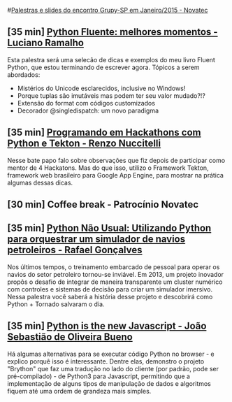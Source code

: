 #[Palestras e slides do encontro Grupy-SP em Janeiro/2015 - Novatec](http://www.meetup.com/pt/Grupy-SP/events/219248903/)

## [35 min] [Python Fluente: melhores momentos - Luciano Ramalho]()
Esta palestra será uma selecão de dicas e exemplos do meu livro Fluent Python, que estou terminando de escrever agora. Tópicos a serem abordados:
* Mistérios do Unicode esclarecidos, inclusive no Windows!
* Porque tuplas são imutáveis mas podem ter seu valor mudado?!?
* Extensão do format com códigos customizados
* Decorador @singledispatch: um novo paradigma

## [35 min] [Programando em Hackathons com Python e Tekton - Renzo Nuccitelli](http://pt.slideshare.net/RenzoNuccitelli/programando-em-hackaton-com-google-app-engine-e-python)
Nesse bate papo falo sobre observações que fiz depois de participar como mentor de 4 Hackatons. Mas do que isso, utilizo o Framework Tekton, framework web brasileiro para Google App Engine, para mostrar na prática algumas dessas dicas.

## [30 min] Coffee break - Patrocínio Novatec

## [35 min] [Python Não Usual: Utilizando Python para orquestrar um simulador de navios petroleiros - Rafael Gonçalves]()
Nos últimos tempos, o treinamento embarcado de pessoal para operar os navios do setor petroleiro tornou-se inviável. Em 2013, um projeto inovador propôs o desafio de integrar de maneira transparente um cluster numérico com controles e sistemas de decisão para criar um simulador imersivo. Nessa palestra você saberá a história desse projeto e descobrirá como Python + Tornado salvaram o dia.

## [35 min] [Python is the new Javascript - João Sebastião de Oliveira Bueno](https://github.com/jsbueno/palestra_python_no_browser)
Há algumas alternativas para se executar código Python no browser - e explico porquê isso é interessante. Dentre elas, demonstro o projeto "Brython" que faz uma tradução no lado do cliente (por padrão, pode ser pré-compilado) - de Python3 para Javascript, permitindo que a implementação de alguns tipos de manipulação de dados e algoritmos fiquem até uma ordem de grandeza mais simples.
